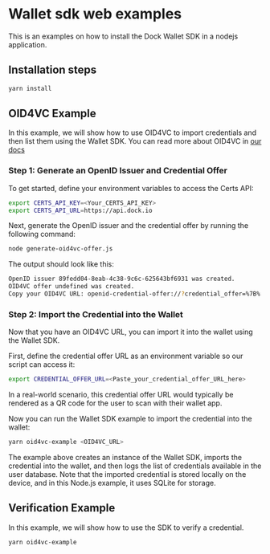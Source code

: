 # Wallet sdk web examples
This is an examples on how to install the Dock Wallet SDK in a nodejs application.

## Installation steps

```bash
yarn install
```

## OID4VC Example

In this example, we will show how to use OID4VC to import credentials and then list them using the Wallet SDK.
You can read more about OID4VC in [our docs](https://docs.dock.io/developer-documentation/key-standards/interoperability-with-openid/openid-issuance-and-verification-integration-guide)

### Step 1: Generate an OpenID Issuer and Credential Offer

To get started, define your environment variables to access the Certs API:

```bash
export CERTS_API_KEY=<Your_CERTS_API_KEY>
export CERTS_API_URL=https://api.dock.io
```

Next, generate the OpenID issuer and the credential offer by running the following command:

```bash
node generate-oid4vc-offer.js
```

The output should look like this:

```bash
OpenID issuer 89fedd04-8eab-4c38-9c6c-625643bf6931 was created.
OID4VC offer undefined was created.
Copy your OID4VC URL: openid-credential-offer://?credential_offer=%7B%......
```

### Step 2: Import the Credential into the Wallet

Now that you have an OID4VC URL, you can import it into the wallet using the Wallet SDK.

First, define the credential offer URL as an environment variable so our script can access it:

```bash
export CREDENTIAL_OFFER_URL=<Paste_your_credential_offer_URL_here>
```

In a real-world scenario, this credential offer URL would typically be rendered as a QR code for the user to scan with their wallet app.

Now you can run the Wallet SDK example to import the credential into the wallet:

```bash
yarn oid4vc-example <OID4VC_URL>
```

The example above creates an instance of the Wallet SDK, imports the credential into the wallet, and then logs the list of credentials available in the user database. Note that the imported credential is stored locally on the device, and in this Node.js example, it uses SQLite for storage.

## Verification Example

In this example, we will show how to use the SDK to verify a credential.

``` bash
yarn oid4vc-example

```


